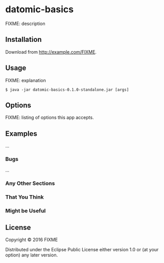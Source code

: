 # datomic-basics

FIXME: description

## Installation

Download from http://example.com/FIXME.

## Usage

FIXME: explanation

    $ java -jar datomic-basics-0.1.0-standalone.jar [args]

## Options

FIXME: listing of options this app accepts.

## Examples

...

### Bugs

...

### Any Other Sections
### That You Think
### Might be Useful

## License

Copyright © 2016 FIXME

Distributed under the Eclipse Public License either version 1.0 or (at
your option) any later version.
